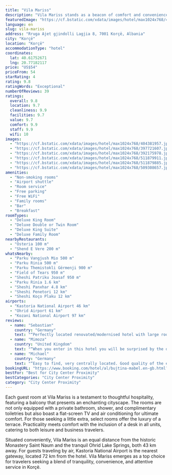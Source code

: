 ```yaml
---
title: "Vila Mariss"
description: "Vila Mariss stands as a beacon of comfort and convenience in Korçë, a mere 43 km from the serene Ohrid Lake Springs."
featuredImage: "https://cf.bstatic.com/xdata/images/hotel/max1024x768/404381957.jpg?k=507b3ec1900e402ba8bf3bbace8ee4541252bd599bf11afcf4e5f867f89f60ec&o=&hp=1"
language: en
slug: vila-mariss
address: "Rruga Ajet gjindolli Lagjia 8, 7001 Korçë, Albania"
city: "Korçë"
location: "Korçë"
accommodationType: "hotel"
coordinates:
  lat: 40.61752671
  lng: 20.77182117
price: "US$54"
priceFrom: 54
starRating: 4
rating: 9.8
ratingWords: "Exceptional"
numberOfReviews: 39
ratings:
  overall: 9.8
  location: 9.7
  cleanliness: 9.9
  facilities: 9.7
  value: 9.7
  comfort: 9.9
  staff: 9.9
  wifi: 10
images:
  - "https://cf.bstatic.com/xdata/images/hotel/max1024x768/404381957.jpg?k=507b3ec1900e402ba8bf3bbace8ee4541252bd599bf11afcf4e5f867f89f60ec&o=&hp=1"
  - "https://cf.bstatic.com/xdata/images/hotel/max1024x768/397721607.jpg?k=4f9607dfd060b2c15cc03905fcd59de6cfc27d6df5aedad761b2d3ea5196fc11&o=&hp=1"
  - "https://cf.bstatic.com/xdata/images/hotel/max1024x768/392175978.jpg?k=5ebef02ce5a08d2d0f05c953d0bb24c897337376c37c008d715b143127182335&o=&hp=1"
  - "https://cf.bstatic.com/xdata/images/hotel/max1024x768/511879911.jpg?k=8b8bcd53788e6b22a4269906744a1231113828cbb69afdef48949815046ba1e8&o=&hp=1"
  - "https://cf.bstatic.com/xdata/images/hotel/max1024x768/511879885.jpg?k=d93a0e16b42413961c75cf270f27ad6100783f7681015f1b71993a55fcc86d84&o=&hp=1"
  - "https://cf.bstatic.com/xdata/images/hotel/max1024x768/509308657.jpg?k=5d3ffcf0039f9238e268d80fa8d4bfc79e59db8b94ebc2db5dfdc37f598d2577&o=&hp=1"
amenities:
  - "Non-smoking rooms"
  - "Airport shuttle"
  - "Room service"
  - "Free parking"
  - "Free WiFi"
  - "Family rooms"
  - "Bar"
  - "Breakfast"
roomTypes:
  - "Deluxe King Room"
  - "Deluxe Double or Twin Room"
  - "Deluxe King Suite"
  - "Deluxe Family Room"
nearbyRestaurants:
  - "Osteria 100 m"
  - "Shend E Vere 200 m"
whatsNearby:
  - "Parku Vangjush Mio 500 m"
  - "Parku Rinia 500 m"
  - "Parku Themistokli Gërmenji 900 m"
  - "Field of Tears 950 m"
  - "Sheshi Patriku Joasaf 950 m"
  - "Parku Rinia 1.6 km"
  - "Sheshi Panxhar 4.8 km"
  - "Sheshi Penetori 12 km"
  - "Sheshi Koço Plaku 12 km"
airports:
  - "Kastoria National Airport 46 km"
  - "Ohrid Airport 61 km"
  - "Kozani National Airport 97 km"
reviews:
  - name: "Sebastian"
    country: "Germany"
    text: "“Perfectly located renovated/modernised hotel with large room, bathroom and balcony. The lovely family which runs the hotel made our short trip outstanding! Friendly and helpful recommendations, great breakfast and amazing gestures! Thank you and...”"
  - name: "Mimoza"
    country: "United Kingdom"
    text: "“When you enter in this hotel you will be surprised by the disign, style and comfortable rooms and furniture. Its spotless clean. Its a perfect place in a perfect location. The staff is very welcoming and keen to answer any questions. It takes you...”"
  - name: "Michael"
    country: "Germany"
    text: "“Easy to find, very centrally located. Good quality of the equipment, comfortable. A definite recommendation when visiting the interesting and relaxed city of Korce.”"
bookingURL: "https://www.booking.com/hotel/al/bujtina-mabel.en-gb.html?aid=8035640"
bestFor: "Best for City Center Proximity"
bestCategories: "City Center Proximity"
category: "City Center Proximity"
---
```


Each guest room at Vila Mariss is a testament to thoughtful hospitality, featuring a balcony that presents an enchanting cityscape. The rooms are not only equipped with a private bathroom, shower, and complimentary toiletries but also boast a flat-screen TV and air conditioning for ultimate comfort. For those seeking a little extra, select rooms offer the luxury of a terrace. Practicality meets comfort with the inclusion of a desk in all units, catering to both leisure and business travelers.

Situated conveniently, Vila Mariss is an equal distance from the historic Monastery Saint Naum and the tranquil Ohrid Lake Springs, both 43 km away. For guests traveling by air, Kastoria National Airport is the nearest gateway, located 72 km from the hotel. Vila Mariss emerges as a top choice for travelers seeking a blend of tranquility, convenience, and attentive service in Korçë.